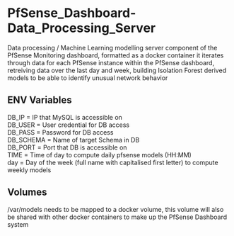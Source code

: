 # PfSense_Dashboard-Data_Processing_Server
Data processing / Machine Learning modelling server component of the PfSense Monitoring dashboard, formatted as a docker container it iterates through data for each PfSense instance within the PfSense dashboard, retreiving data over the last day and week, building Isolation Forest derived models to be able to identify unusual network behavior
  
## ENV Variables  
DB_IP = IP that MySQL is accessible on  
DB_USER = User credential for DB access  
DB_PASS = Password for DB access  
DB_SCHEMA = Name of target Schema in DB  
DB_PORT = Port that DB is accessible on  
TIME = Time of day to compute daily pfsense models (HH:MM)  
day = Day of the week (full name with capitalised first letter) to compute weekly models  

## Volumes
/var/models needs to be mapped to a docker volume, this volume will also be shared with other docker containers to make up the PfSense Dashboard system
